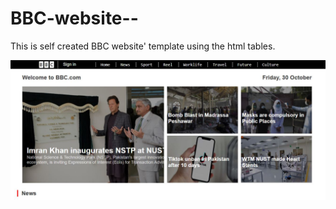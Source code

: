# BBC-website--
This is self created BBC website' template using the html tables.


<img src="https://github.com/atisamhaq123/BBC-website-/blob/main/websitepic.JPG">

